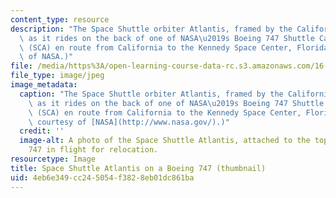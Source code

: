 ```yaml
---
content_type: resource
description: "The Space Shuttle orbiter Atlantis, framed by the California mountains,\
  \ as it rides on the back of one of NASA\u2019s Boeing 747 Shuttle Carrier Aircraft\
  \ (SCA) en route from California to the Kennedy Space Center, Florida. (Image courtesy\
  \ of NASA.)"
file: /media/https%3A/open-learning-course-data-rc.s3.amazonaws.com/16-00-introduction-to-aerospace-engineering-and-design-spring-2003/4eb6e349cc245054f3828eb01dc861ba_16-00s03-th.jpg
file_type: image/jpeg
image_metadata:
  caption: "The Space Shuttle orbiter Atlantis, framed by the California mountains,\
    \ as it rides on the back of one of NASA\u2019s Boeing 747 Shuttle Carrier Aircraft\
    \ (SCA) en route from California to the Kennedy Space Center, Florida. (Image\
    \ courtesy of [NASA](http://www.nasa.gov/).)"
  credit: ''
  image-alt: A photo of the Space Shuttle Atlantis, attached to the top of a Boeing
    747 in flight for relocation.
resourcetype: Image
title: Space Shuttle Atlantis on a Boeing 747 (thumbnail)
uid: 4eb6e349-cc24-5054-f382-8eb01dc861ba
---
```

